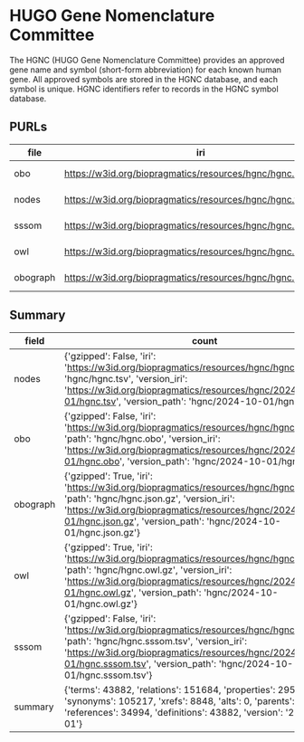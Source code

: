 # HUGO Gene Nomenclature Committee

The HGNC (HUGO Gene Nomenclature Committee) provides an approved gene name and symbol (short-form abbreviation) for each known human gene.  All approved symbols are stored in the HGNC database, and each symbol is unique. HGNC identifiers refer to records in the HGNC symbol database.

## PURLs

| file     | iri                                                          | version_iri                                                             |
|----------|--------------------------------------------------------------|-------------------------------------------------------------------------|
| obo      | https://w3id.org/biopragmatics/resources/hgnc/hgnc.obo       | https://w3id.org/biopragmatics/resources/hgnc/2024-10-01/hgnc.obo       |
| nodes    | https://w3id.org/biopragmatics/resources/hgnc/hgnc.tsv       | https://w3id.org/biopragmatics/resources/hgnc/2024-10-01/hgnc.tsv       |
| sssom    | https://w3id.org/biopragmatics/resources/hgnc/hgnc.sssom.tsv | https://w3id.org/biopragmatics/resources/hgnc/2024-10-01/hgnc.sssom.tsv |
| owl      | https://w3id.org/biopragmatics/resources/hgnc/hgnc.owl.gz    | https://w3id.org/biopragmatics/resources/hgnc/2024-10-01/hgnc.owl.gz    |
| obograph | https://w3id.org/biopragmatics/resources/hgnc/hgnc.json.gz   | https://w3id.org/biopragmatics/resources/hgnc/2024-10-01/hgnc.json.gz   |

## Summary

| field    | count                                                                                                                                                                                                                                                                |
|----------|----------------------------------------------------------------------------------------------------------------------------------------------------------------------------------------------------------------------------------------------------------------------|
| nodes    | {'gzipped': False, 'iri': 'https://w3id.org/biopragmatics/resources/hgnc/hgnc.tsv', 'path': 'hgnc/hgnc.tsv', 'version_iri': 'https://w3id.org/biopragmatics/resources/hgnc/2024-10-01/hgnc.tsv', 'version_path': 'hgnc/2024-10-01/hgnc.tsv'}                         |
| obo      | {'gzipped': False, 'iri': 'https://w3id.org/biopragmatics/resources/hgnc/hgnc.obo', 'path': 'hgnc/hgnc.obo', 'version_iri': 'https://w3id.org/biopragmatics/resources/hgnc/2024-10-01/hgnc.obo', 'version_path': 'hgnc/2024-10-01/hgnc.obo'}                         |
| obograph | {'gzipped': True, 'iri': 'https://w3id.org/biopragmatics/resources/hgnc/hgnc.json.gz', 'path': 'hgnc/hgnc.json.gz', 'version_iri': 'https://w3id.org/biopragmatics/resources/hgnc/2024-10-01/hgnc.json.gz', 'version_path': 'hgnc/2024-10-01/hgnc.json.gz'}          |
| owl      | {'gzipped': True, 'iri': 'https://w3id.org/biopragmatics/resources/hgnc/hgnc.owl.gz', 'path': 'hgnc/hgnc.owl.gz', 'version_iri': 'https://w3id.org/biopragmatics/resources/hgnc/2024-10-01/hgnc.owl.gz', 'version_path': 'hgnc/2024-10-01/hgnc.owl.gz'}              |
| sssom    | {'gzipped': False, 'iri': 'https://w3id.org/biopragmatics/resources/hgnc/hgnc.sssom.tsv', 'path': 'hgnc/hgnc.sssom.tsv', 'version_iri': 'https://w3id.org/biopragmatics/resources/hgnc/2024-10-01/hgnc.sssom.tsv', 'version_path': 'hgnc/2024-10-01/hgnc.sssom.tsv'} |
| summary  | {'terms': 43882, 'relations': 151684, 'properties': 295301, 'synonyms': 105217, 'xrefs': 8848, 'alts': 0, 'parents': 43882, 'references': 34994, 'definitions': 43882, 'version': '2024-10-01'}                                                                      |